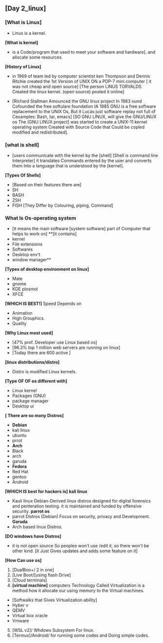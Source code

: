 ## **[Day 2_linux]**

### **[What is Linux]** 
- Linux is a kernel.

**[What is kernel]**
- is a Code/program that used to meet your software and hardware]. and allocate some resources.

**[History of Linux]**
- in 1969 of team led by computer scientist ken Thompson and Dennis Ritchie created the 1st Version of UNIX ON a PDP-7 mini.computer [ it was not cheap and open source] [The person LINUS TORVALDS Created the linux kernel. (open source) posted it online]

- [Richard Stallman Amounced the GNU linux project In 1983 ound Cofounded the free softulare foundation IA 1985 GNU is a free software replacement to the UNIX Os, But it Lucas just software replay not full of Cexamples: Bash, tar, emacs] [SO GNU LINUX, will give the GNU/LINUX os The (GNU LINUX project] was started to create a UNIX-11 kernel operating system Created with Source Code that Could be copled modified and redistributed].

### **[what is shell]**
- [users communicate with the kernel by the [shell] [Shell is command line Interpreter] it translates Commands entered by the user and converts them Into a language that is understood by the [kernel].

**[Types Of Shells]**
- [Based on their features there are]
- SH
- BASH
- ZSH
- FISH  [They Differ by Colouring, piping, Command]

### **What Is Os-operating system**
- [it means the main software [system software] part of Computer that helps to work on]
**[it contains]
- kernel
- File extensions
- Softwares
- Desktop env't
- window manager**

**[Types of desktop environment on linux]**
- Mate
- gnome
- KDE plosmol
- XFCE

**[WHICH IS BEST!]** Speed Depends on
- Animation
- High Grouphics.
- Quality

**[Why Linux most used]**
- [47% prof. Developer use Linux based os]
- [96.3% top 1 million web servers are running on linux]
- [Today there are 600 active ]

**[linux distributions/distro]**
- Distro is modified Linux kernels.

**[Type OF OF os different with]**
- Linux kernel
- Packages (GNU)
- package manager
- Desktop ui

**[ There are so mony Distros]**
- **Debian**
- kali linux
- ubuntu
- prrot
- **Arch**
- Black
- arch
- garuda
- **Fedora**
- Red Hat
- gentoo
- Android

**[WHICH IS best for hackers is]** 
**kali linux**
- Kauli linux Debian-Derived linux distros designed for digital forensics and penteration testing. it is maintained and funded by offensive security.
**parrot os**
- parrot Distros (Debian) Focus on security, privacy and Development.
**Garuda**
- Arch based linux Distros.

**[DO windows have Distros]** 
- it is not open source So peoples won't use /edit it, so there won't be other kind. [it Just Gives updates and adds some feature on it]

**[How Can use os]**
1. [DualBoo+/ 2 in one]
2. [Live Boot/[using flash Drive]
3. [Cloud terminals]
4. **[virtual machine]** computers Technology Called Virtualization is a method how it allocate our using memory to the Virtual machines.
- [Softwalks that Gives Virtualization ability]
- Hyber v
- QEMV
- Virtual box oracle
- Vmware
5. [WSL v2]/ Whdows Subsystem For linux.
6. [Termux]/Android/ for running some codes and Doing simple codes.

